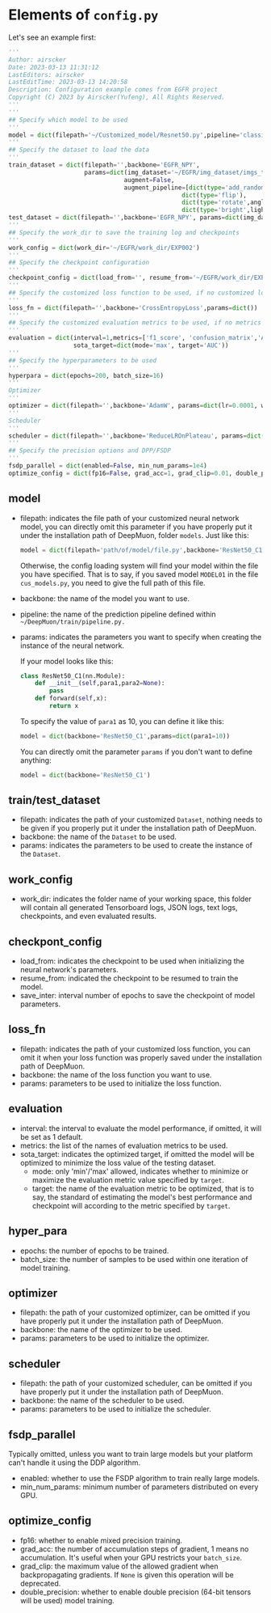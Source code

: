 # Elements of `config.py`

Let's see an example first:

```python
'''
Author: airscker
Date: 2023-03-13 11:31:12
LastEditors: airscker
LastEditTime: 2023-03-13 14:20:58
Description: Configuration example comes from EGFR project
Copyright (C) 2023 by Airscker(Yufeng), All Rights Reserved. 
'''
'''
## Specify which model to be used
'''
model = dict(filepath='~/Customized_model/Resnet50.py',pipeline='classify',backbone='ResNet50_C1',params=dict())
'''
## Specify the dataset to load the data
'''
train_dataset = dict(filepath='',backbone='EGFR_NPY', 
                     params=dict(img_dataset='~/EGFR/img_dataset/imgs_train.pkl',
                                augment=False,
                                augment_pipeline=[dict(type='add_random_number'),
                                                dict(type='flip'),
                                                dict(type='rotate',angle_range=180),
                                                dict(type='bright',light_range=(0.8,1.1))]))
test_dataset = dict(filepath='',backbone='EGFR_NPY', params=dict(img_dataset='~/EGFR/img_dataset/imgs_test.pkl', augment=False))
'''
## Specify the work_dir to save the training log and checkpoints
'''
work_config = dict(work_dir='~/EGFR/work_dir/EXP002')
'''
## Specify the checkpoint configuration
'''
checkpoint_config = dict(load_from='', resume_from='~/EGFR/work_dir/EXP002/Epoch_50.pth', save_inter=50)
'''
## Specify the customized loss function to be used, if no customized loss function specified, nn.MSELoss() will be used
'''
loss_fn = dict(filepath='',backbone='CrossEntropyLoss',params=dict())
'''
## Specify the customized evaluation metrics to be used, if no metrics specified, no evaluation will be performed and model will trained to minimized the loss value
'''
evaluation = dict(interval=1,metrics=['f1_score', 'confusion_matrix','AUC','every_class_accuracy', 'top_k_accuracy'],
                  sota_target=dict(mode='max', target='AUC'))
'''
## Specify the hyperparameters to be used
'''
hyperpara = dict(epochs=200, batch_size=16)
'''
Optimizer
'''
optimizer = dict(filepath='',backbone='AdamW', params=dict(lr=0.0001, weight_decay=0.01, betas=(0.9, 0.999)))
'''
Scheduler
'''
scheduler = dict(filepath='',backbone='ReduceLROnPlateau', params=dict(mode='min', factor=0.5, patience=50))
'''
## Specify the precision options and DPP/FSDP
'''
fsdp_parallel = dict(enabled=False, min_num_params=1e4)
optimize_config = dict(fp16=False, grad_acc=1, grad_clip=0.01, double_precision=False)
```

## model

- filepath: indicates the file path of your customized neural network model, you can directly omit this parameter if you have properly put it under the installation path of DeepMuon, folder `models`. Just like this:

  ```python
  model = dict(filepath='path/of/model/file.py',backbone='ResNet50_C1',pipeline='classify',params=dict())
  ```

  Otherwise, the config loading system will find your model within the file you have specified. That is to say, if you saved model `MODEL01` in the file `cus_models.py`, you need to give the full path of this file.
- backbone: the name of the model you want to use.
- pipeline: the name of the prediction pipeline defined within `~/DeepMuon/train/pipeline.py.`
- params: indicates the parameters you want to specify when creating the instance of the neural network.

  If your model looks like this:

  ```python
  class ResNet50_C1(nn.Module):
      def __init__(self,para1,para2=None):
          pass
      def forward(self,x):
          return x
  ```

  To specify the value of `para1` as 10, you can define it like this:

  ```python
  model = dict(backbone='ResNet50_C1',params=dict(para1=10))
  ```

  You can directly omit the parameter `params` if you don't want to define anything:

  ```python
  model = dict(backbone='ResNet50_C1')
  ```

## train/test_dataset

- filepath: indicates the path of your customized `Dataset`, nothing needs to be given if you properly put it under the installation path of DeepMuon.
- backbone: the name of the `Dataset` to be used.
- params: indicates the parameters to be used to create the instance of the `Dataset`.

## work_config

- work_dir: indicates the folder name of your working space, this folder will contain all generated Tensorboard logs, JSON logs, text logs, checkpoints, and even evaluated results.

## checkpont_config

- load_from: indicates the checkpoint to be used when initializing the neural network's parameters.
- resume_from: indicated the checkpoint to be resumed to train the model.
- save_inter: interval number of epochs to save the checkpoint of model parameters.

## loss_fn

- filepath: indicates the path of your customized loss function, you can omit it when your loss function was properly saved under the installation path of DeepMuon.
- backbone: the name of the loss function you want to use.
- params: parameters to be used to initialize the loss function.

## evaluation

- interval: the interval to evaluate the model performance, if omitted, it will be set as 1 default.
- metrics: the list of the names of evaluation metrics to be used.
- sota_target: indicates the optimized target, if omitted the model will be optimized to minimize the loss value of the testing dataset.
  - mode: only 'min'/'max' allowed, indicates whether to minimize or maximize the evaluation metric value specified by `target`.
  - target: the name of the evaluation metric to be optimized, that is to say, the standard of estimating the model's best performance and checkpoint will according to the metric specified by `target`.

## hyper_para

- epochs: the number of epochs to be trained.
- batch_size: the number of samples to be used within one iteration of model training.

## optimizer

- filepath: the path of your customized optimizer, can be omitted if you have properly put it under the installation path of DeepMuon.
- backbone: the name of the optimizer to be used.
- params: parameters to be used to initialize the optimizer.

## scheduler

- filepath: the path of your customized scheduler, can be omitted if you have properly put it under the installation path of DeepMuon.
- backbone: the name of the scheduler to be used.
- params: parameters to be used to initialize the scheduler.

## fsdp_parallel

Typically omitted, unless you want to train large models but your platform can't handle it using the DDP algorithm.

- enabled: whether to use the FSDP algorithm to train really large models.
- min_num_params: minimum number of parameters distributed on every GPU.

## optimize_config

- fp16: whether to enable mixed precision training.
- grad_acc: the number of accumulation steps of gradient, 1 means no accumulation. It's useful when your GPU restricts your `batch_size`.
- grad_clip: the maximum value of the allowed gradient when backpropagating gradients. If `None` is given this operation will be deprecated.
- double_precision: whether to enable double precision (64-bit tensors will be used) model training.

